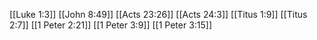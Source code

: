 [[Luke 1:3]]
[[John 8:49]]
[[Acts 23:26]]
[[Acts 24:3]]
[[Titus 1:9]]
[[Titus 2:7]]
[[1 Peter 2:21]]
[[1 Peter 3:9]]
[[1 Peter 3:15]]
